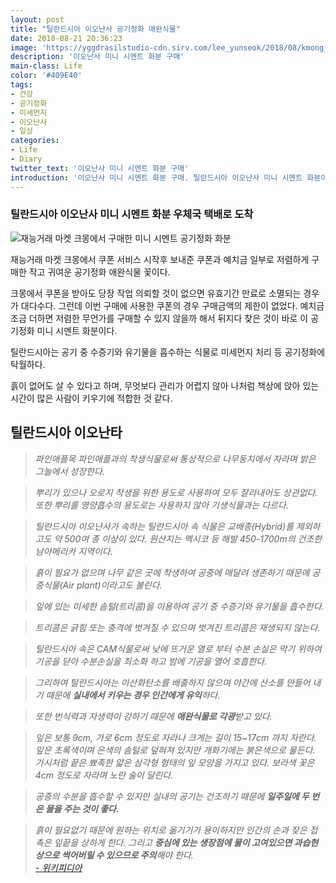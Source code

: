 ```yaml
---
layout: post
title: "틸란드시아 이오난사 공기정화 애완식물"
date: 2018-08-21 20:36:23
image: 'https://yggdrasilstudio-cdn.sirv.com/lee_yunseok/2018/08/kmong_flower.webp'
description: '이오난사 미니 시멘트 화분 구매'
main-class: Life
color: '#409E40'
tags:
- 건강
- 공기정화
- 미세먼지
- 이오난사
- 일상
categories:
- Life
- Diary
twitter_text: '이오난사 미니 시멘트 화분 구매'
introduction: '이오난사 미니 시멘트 화분 구매﻿. 틸란드시아 이오난사 미니 시멘트 화분이 우체국 택배로 도착했다. 재능거래 마켓 크몽에서 쿠폰 서비스 시작후 보내준 쿠폰과 예치금 일부로 저렴하게 구매한 작고 귀여운 공기정화 애완식물 꽃이다. 공기 중 수증기와 유기물을 흡수하는 식물 미세먼지...'
---
```


### 틸란드시아 이오난사 미니 시멘트 화분 우체국 택배로 도착

![재능거래 마켓 크몽에서 구매한 미니 시멘트 공기정화 화분](https://yggdrasilstudio-cdn.sirv.com/lee_yunseok/2018/08/kmong_flower.webp)

재능거래 마켓 크몽에서 쿠폰 서비스 시작후 보내준 쿠폰과 예치금 일부로 저렴하게 구매한 작고 귀여운 공기정화 애완식물 꽃이다.
    
크몽에서 쿠폰을 받아도 당장 작업 의뢰할 것이 없으면 유효기간 만료로 소멸되는 경우가 대다수다. 그런데 이번 구매에 사용한 쿠폰의 경우 구매금액의 제한이 없었다. 예치금 조금 더하면 저렴한 무언가를 구매할 수 있지 않을까 해서 뒤지다 찾은 것이 바로 이 공기정화 미니 시멘트 화분이다.
    
틸란드시아는 공기 중 수증기와 유기물을 흡수하는 식물로 미세먼지 처리 등 공기정화에 탁월하다.
    
흙이 없어도 살 수 있다고 하며, 무엇보다 관리가 어렵지 않아 나처럼 책상에 앉아 있는 시간이 많은 사람이 키우기에 적합한 것 같다.

## 틸란드시아 이오난타

> _파인애플목 파인애플과의 착생식물로써 통상적으로 나무둥치에서 자라며 밝은 그늘에서 성장한다._

> _뿌리가 있으나 오로지 착생을 위한 용도로 사용하여 모두 잘라내어도 상관없다. 또한 뿌리를 영양흡수의 용도로는 사용하지 않아 기생식물과는 다르다.﻿_

> _틸란드시아 이오난사가 속하는 틸란드시아 속 식물은 교배종(Hybrid)를 제외하고도 약 500여 종 이상이 있다. 원산지는 멕시코 등 해발 450-1700m의 건조한 남아메리카 지역이다._

> _흙이 필요가 없으며 나무 같은 곳에 착생하여 공중에 매달려 생존하기 때문에 공중식물(Air plant)이라고도 불린다._

> _잎에 있는 미세한 솜털(트리콤)을 이용하여 공기 중 수증기와 유기물을 흡수한다._

> _트리콤은 긁힘 또는 충격에 벗겨질 수 있으며 벗겨진 트리콤은 재생되지 않는다._

> _틸란드시아 속은 CAM식물로써 낮에 뜨거운 열로 부터 수분 손실은 막기 위하여 기공을 닫아 수분손실을 최소화 하고 밤에 기공을 열어 호흡한다._

> _그리하여 틸란드시아는 이산화탄소를 배출하지 않으며 야간에 산소를 만들어 내기 때문에 **실내에서 키우는 경우 인간에게 유익**하다._

> _또한 번식력과 자생력이 강하기 때문에 **애완식물로 각광**받고 있다._

> _잎은 보통 9cm, 가로 6cm 정도로 자라나 크게는 길이 15~17cm 까지 자란다. 잎은 초록색이며 은색의 솜털로 덮혀져 있지만 개화기에는 붉은색으로 물든다. 가시처럼 끝은 뾰족한 얇은 삼각형 형태의 잎 모양을 가지고 있다. 보라색 꽃은 4cm 정도로 자라며 노란 술이 달린다._

> _공중의 수분을 흡수할 수 있지만 실내의 공기는 건조하기 때문에 **일주일에 두 번은 물을 주는 것이 좋다.﻿**_

> _흙이 필요없기 때문에 원하는 위치로 옮기기가 용이하지만 인간의 손과 잦은 접촉은 잎끝을 상하게 한다. 그리고 **중심에 있는 생장점에 물이 고여있으면 과습현상으로 썩어버릴 수 있으므로 주의**해야 한다.<br />[- 위키피디아﻿](https://ko.wikipedia.org/wiki/%ED%8B%B8%EB%9E%80%EB%93%9C%EC%8B%9C%EC%95%84_%EC%9D%B4%EC%98%A4%EB%82%9C%ED%83%80)_